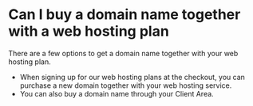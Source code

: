 # Can I buy a domain name together with a web hosting plan



There are a few options to get a domain name together with your web hosting plan.

* When signing up for our web hosting plans at the checkout, you can purchase a new domain together with your web hosting service.
* You can also buy a domain name through your Client Area.

